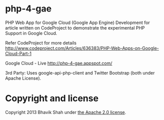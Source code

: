 # php-4-gae
PHP Web App for Google Cloud (Google App Engine)
Development for article written on CodeProject to demonstrate the experimental PHP Support in Google Cloud.

Refer CodeProject for more details
http://www.codeproject.com/Articles/636383/PHP-Web-Apps-on-Google-Cloud-Part-1 

Google Cloud - Live
http://php-4-gae.appspot.com/

3rd Party: Uses google-api-php-client and Twitter Bootstrap (both under Apache License).

# Copyright and license
Copyright 2013 Bhavik Shah under [the Apache 2.0 license](LICENSE).
